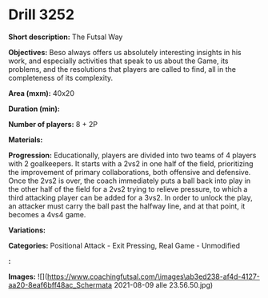 # Drill 3252

**Short description:**
The Futsal Way

**Objectives:**
Beso always offers us absolutely interesting insights in his work, and especially activities that speak to us about the Game, its problems, and the resolutions that players are called to find, all in the completeness of its complexity.

**Area (mxm):**
40x20

**Duration (min):**


**Number of players:**
8 + 2P

**Materials:**


**Progression:**
Educationally, players are divided into two teams of 4 players with 2 goalkeepers. It starts with a 2vs2 in one half of the field, prioritizing the improvement of primary collaborations, both offensive and defensive. Once the 2vs2 is over, the coach immediately puts a ball back into play in the other half of the field for a 2vs2 trying to relieve pressure, to which a third attacking player can be added for a 3vs2. In order to unlock the play, an attacker must carry the ball past the halfway line, and at that point, it becomes a 4vs4 game.

**Variations:**


**Categories:**
Positional Attack - Exit Pressing, Real Game - Unmodified

**:**


**Images:**
![](https://www.coachingfutsal.com/\images\ab3ed238-af4d-4127-aa20-8eaf6bff48ac_Schermata 2021-08-09 alle 23.56.50.jpg)

